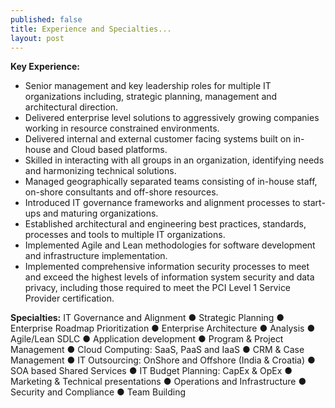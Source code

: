 ```yaml
---
published: false
title: Experience and Specialties...
layout: post
---
```

**Key Experience:**
- Senior management and key leadership roles for multiple IT organizations including, strategic planning, management and architectural direction.
- Delivered enterprise level solutions to aggressively growing companies working in resource constrained environments.
- Delivered internal and external customer facing systems built on in-house and Cloud based platforms.
- Skilled in interacting with all groups in an organization, identifying needs and harmonizing technical solutions.  
- Managed geographically separated teams consisting of in-house staff, on-shore consultants and off-shore resources. 
- Introduced IT governance frameworks and alignment processes to start-ups and maturing organizations.
- Established architectural and engineering best practices, standards, processes and tools to multiple IT organizations.
- Implemented Agile and Lean methodologies for software development and infrastructure implementation.
- Implemented comprehensive information security processes to meet and exceed the highest levels of information system security and data privacy, including those required to meet the PCI Level 1 Service Provider certification.

**Specialties:** 
IT Governance and Alignment  ● Strategic Planning ● Enterprise Roadmap Prioritization ● Enterprise Architecture ● Analysis  ●  Agile/Lean SDLC ● Application development  ● Program & Project Management ● Cloud Computing: SaaS, PaaS and IaaS ● CRM & Case Management ● IT Outsourcing: OnShore and Offshore (India & Croatia) ● SOA  based Shared Services ● IT Budget Planning: CapEx & OpEx ● Marketing & Technical presentations ● Operations and Infrastructure ● Security and Compliance ● Team Building
